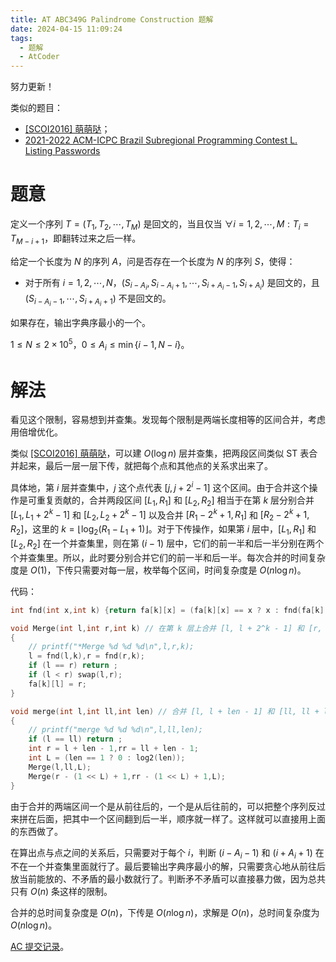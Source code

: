 ```yaml
---
title: AT ABC349G Palindrome Construction 题解
date: 2024-04-15 11:09:24
tags:
  - 题解
  - AtCoder
---
```


努力更新！

类似的题目：

- [[SCOI2016] 萌萌哒](https://www.luogu.com.cn/problem/P3295)；
- [2021-2022 ACM-ICPC Brazil Subregional Programming Contest L. Listing Passwords](https://codeforces.com/gym/103388/problem/L)

# 题意

定义一个序列 $T = (T_1,T_2,\cdots,T_M)$ 是回文的，当且仅当 $\forall i = 1,2,\cdots,M : T_i = T_{M - i + 1}$，即翻转过来之后一样。

给定一个长度为 $N$ 的序列 $A$，问是否存在一个长度为 $N$ 的序列 $S$，使得：

- 对于所有 $i = 1,2,\cdots,N$，$(S_{i - A_i},S_{i - A_i + 1},\cdots,S_{i + A_i - 1},S_{i + A_i})$ 是回文的，且 $(S_{i - A_i - 1},\cdots,S_{i + A_i + 1})$ 不是回文的。

如果存在，输出字典序最小的一个。

$1 \le N \le 2 \times 10 ^ 5$，$0 \le A_i \le \min\{i - 1,N - i\}$。

# 解法

看见这个限制，容易想到并查集。发现每个限制是两端长度相等的区间合并，考虑用倍增优化。

类似 [[SCOI2016] 萌萌哒](https://www.luogu.com.cn/problem/P3295)，可以建 $O(\log n)$ 层并查集，把两段区间类似 ST 表合并起来，最后一层一层下传，就把每个点和其他点的关系求出来了。

具体地，第 $i$ 层并查集中，$j$ 这个点代表 $[j,j + 2^i - 1]$ 这个区间。由于合并这个操作是可重复贡献的，合并两段区间 $[L_1,R_1]$ 和 $[L_2,R_2]$ 相当于在第 $k$ 层分别合并 $[L_1,L_1 + 2^k - 1]$ 和 $[L_2,L_2 + 2 ^ k - 1]$ 以及合并 $[R_1 - 2 ^ k + 1,R_1]$ 和 $[R_2 - 2 ^ k + 1,R_2]$，这里的 $k=\lfloor \log _{2} (R_1 - L_1 + 1) \rfloor$。对于下传操作，如果第 $i$ 层中，$[L_1,R_1]$ 和 $[L_2,R_2]$ 在一个并查集里，则在第 $(i - 1)$ 层中，它们的前一半和后一半分别在两个个并查集里。所以，此时要分别合并它们的前一半和后一半。每次合并的时间复杂度是 $O(1)$，下传只需要对每一层，枚举每个区间，时间复杂度是 $O(n\log n)$。

代码：

```cpp
int fnd(int x,int k) {return fa[k][x] = (fa[k][x] == x ? x : fnd(fa[k][x],k));}

void Merge(int l,int r,int k) // 在第 k 层上合并 [l, l + 2^k - 1] 和 [r, r + 2^k - 1]
{
	// printf("*Merge %d %d %d\n",l,r,k);
	l = fnd(l,k),r = fnd(r,k);
	if (l == r) return ;
	if (l < r) swap(l,r);
	fa[k][l] = r;
}

void merge(int l,int ll,int len) // 合并 [l, l + len - 1] 和 [ll, ll + len - 1]
{
	// printf("merge %d %d %d\n",l,ll,len);
	if (l == ll) return ;
	int r = l + len - 1,rr = ll + len - 1;
	int L = (len == 1 ? 0 : log2(len));
	Merge(l,ll,L);
	Merge(r - (1 << L) + 1,rr - (1 << L) + 1,L);
}
```

由于合并的两端区间一个是从前往后的，一个是从后往前的，可以把整个序列反过来拼在后面，把其中一个区间翻到后一半，顺序就一样了。这样就可以直接用上面的东西做了。

在算出点与点之间的关系后，只需要对于每个 $i$，判断 $(i - A_i - 1)$ 和 $(i + A_i + 1)$ 在不在一个并查集里面就行了。最后要输出字典序最小的解，只需要贪心地从前往后放当前能放的、不矛盾的最小数就行了。判断矛不矛盾可以直接暴力做，因为总共只有 $O(n)$ 条这样的限制。

合并的总时间复杂度是 $O(n)$，下传是 $O(n \log n)$，求解是 $O(n)$，总时间复杂度为 $O(n \log n)$。

[AC 提交记录](https://atcoder.jp/contests/abc349/submissions/52398116)。